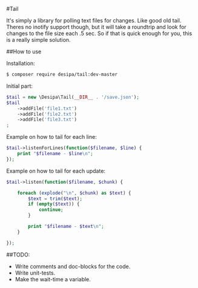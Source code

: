 #Tail

It's simply a library for polling text files for changes. Like good old tail. Theres no inotify support though, but it will take a roundtrip and look for changes to the file size each .5 sec. So if that is quick enough for you, this is a really simple solution.


##How to use

Installation:

```sh
$ composer require desipa/tail:dev-master
```

Initial part:

```php
$tail = new \Desipa\Tail(__DIR__ . '/save.json');
$tail
    ->addFile('file1.txt')
    ->addFile('file2.txt')
    ->addFile('file3.txt')
;
```

Example on how to tail for each line:

```php
$tail->listenForLines(function($filename, $line) {
    print "$filename - $line\n";
});
```

Example on how to tail for each update:

```php
$tail->listen(function($filename, $chunk) {

    foreach (explode("\n", $chunk) as $text) {
        $text = trim($text);
        if (empty($text)) {
            continue;
        }

        print "$filename - $text\n";
    }

});
```

##TODO:
* Write comments and doc-blocks for the code.
* Write unit-tests.
* Make the wait-time a variable.
